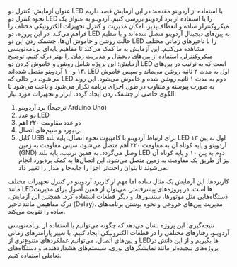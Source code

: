 عنوان آزمایش: کنترل دو LED با استفاده از آردوینو
مقدمه:
در این آزمایش قصد داریم نحوه کنترل دو LED را با استفاده از برد آردوینو بررسی کنیم. آردوینو به عنوان یک میکروکنترلر ساده و انعطاف‌پذیر، امکان مدیریت و کنترل تجهیزات الکترونیکی مختلف را فراهم می‌کند. در این پروژه، دو LED به پین‌های دیجیتال آردوینو متصل شده‌اند و با تنظیم حالت روشن و خاموش آن‌ها، چشمک زدن این دو LED را با تاخیرهای زمانی مختلف مشاهده می‌کنیم. این آزمایش به ما کمک می‌کند تا مفاهیم پایه‌ای برنامه‌نویسی میکروکنترلر، استفاده از پین‌های دیجیتال و مدیریت زمان را بهتر درک کنیم.
توضیح آزمایش:
این پروژه شامل روشن و خاموش کردن دو LED است که به ترتیب در پین‌های ۱۳ و ۱۰ آردوینو متصل شده‌اند. LED اول به مدت ۲ ثانیه روشن می‌ماند و سپس خاموش می‌شود، در حالی که LED دوم به مدت ۱ ثانیه روشن شده و خاموش می‌شود. این روند به صورت پیوسته و متناوب در طول اجرای برنامه تکرار می‌شود و باعث می‌شود تا الگوی خاصی از چشمک زدن ایجاد گردد.
ابزار و تجهیزات مورد نیاز:
1. برد آردوینو (ترجیحاً Arduino Uno)
2. دو عدد LED
3. دو عدد مقاومت ۲۲۰ اهم
4. بردبورد و سیم‌های اتصال
5. کابل USB برای ارتباط آردوینو با کامپیوت
نحوه اتصال:
پایه بلند LED اول به پین ۱۳ آردوینو و پایه کوتاه آن به مقاومت ۲۲۰ اهم متصل می‌شود، سپس مقاومت به زمین (GND) وصل می‌گردد.
به همین ترتیب، پایه بلند LED دوم به پین ۱۰ و پایه کوتاه آن نیز از طریق یک مقاومت به زمین متصل می‌شود.
این اتصال‌ها به کمک بردبورد انجام می‌شوند تا بتوان راحت‌تر اجزا را جابه‌جا و مدار را تغییر داد.

کاربردها:
این آزمایش یک مثال ساده اما مهم از کاربرد آردوینو در کنترل تجهیزات مختلف مانند LEDها است. در پروژه‌های پیشرفته‌تر، می‌توان از همین اصول برای مدیریت دستگاه‌هایی مثل موتورها، سنسورها، و دیگر قطعات استفاده کرد. همچنین این آزمایش، درک مفاهیمی مانند تاخیر (Delay)، مدیریت پین‌های خروجی و نحوه نوشتن برنامه‌های ساده را تقویت می‌کند.

نتیجه‌گیری:
این پروژه نشان می‌دهد که چگونه می‌توانیم با استفاده از برنامه‌نویسی آردوینو، رفتارهای مختلفی را در قطعات الکترونیکی ایجاد کنیم. با تغییر پارامترهای زمانی و پین‌های اتصال، می‌توانیم عملکردهای متنوع‌تری از LEDها بگیریم و از این دانش در پروژه‌های پیچیده‌تر مانند نمایشگرهای نوری، سیستم‌های هشداردهنده، و دستگاه‌های تعاملی استفاده کنیم.
